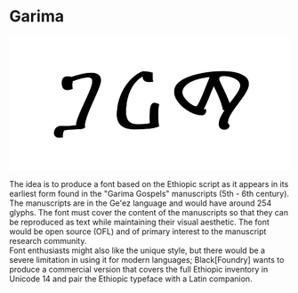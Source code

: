 # Garima
![Garima](images/Garima.png)

The idea is to produce a font based on the Ethiopic script as it appears in its earliest form found in the "Garima Gospels" manuscripts (5th - 6th century).  The manuscripts are in the Ge'ez language and would have around 254 glyphs.
The font must cover the content of the manuscripts so that they can be reproduced as text while maintaining their visual aesthetic. The font would be open source (OFL) and of primary interest to the manuscript research community.  
Font enthusiasts might also like the unique style, but there would be a severe limitation in using it for modern languages; Black[Foundry] wants to produce a commercial version that covers the full Ethiopic inventory in Unicode 14 and pair the Ethiopic typeface with a Latin companion. 
